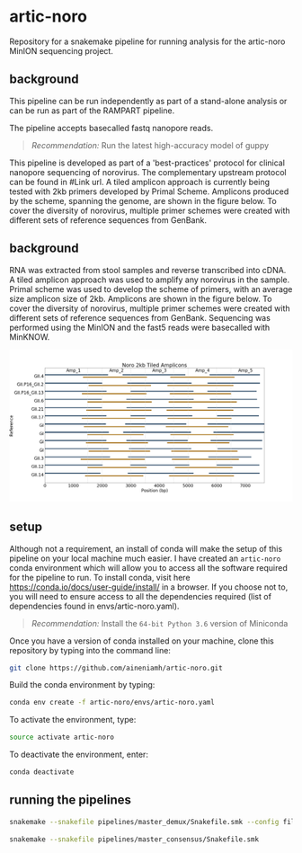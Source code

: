 # artic-noro

Repository for a snakemake pipeline for running analysis for the artic-noro MinION sequencing project.

## background

This pipeline can be run independently as part of a stand-alone analysis or can be run as part of the RAMPART pipeline. 

The pipeline accepts basecalled fastq nanopore reads.

> *Recommendation:* Run the latest high-accuracy model of guppy

This pipeline is developed as part of a 'best-practices' protocol for clinical nanopore sequencing of norovirus. The complementary upstream protocol can be found in #Link url. A tiled amplicon approach is currently being tested with 2kb primers developed by Primal Scheme. Amplicons produced by the scheme, spanning the genome, are shown in the figure below. To cover the diversity of norovirus, multiple primer schemes were created with different sets of reference sequences from GenBank. 

## background

RNA was extracted from stool samples and reverse transcribed into cDNA. A tiled amplicon approach was used to amplify any norovirus in the sample. Primal scheme was used to develop the scheme of primers, with an average size amplicon size of 2kb. Amplicons are shown in the figure below. To cover the diversity of norovirus, multiple primer schemes were created with different sets of reference sequences from GenBank. Sequencing was performed using the MinION and the fast5 reads were basecalled with MinKNOW. 

<img src="https://github.com/aineniamh/artic-noro/blob/master/primer-schemes/noro2kb/V2/noro2kb.amplicons.poster.png">


## setup

Although not a requirement, an install of conda will make the setup of this pipeline on your local machine much easier. I have created an ``artic-noro`` conda environment which will allow you to access all the software required for the pipeline to run. To install conda, visit here https://conda.io/docs/user-guide/install/ in a browser. If you choose not to, you will need to ensure access to all the dependencies required (list of dependencies found in envs/artic-noro.yaml).

> *Recommendation:* Install the `64-bit Python 3.6` version of Miniconda

Once you have a version of conda installed on your machine, clone this repository by typing into the command line:

```bash
git clone https://github.com/aineniamh/artic-noro.git
```

Build the conda environment by typing:

```bash
conda env create -f artic-noro/envs/artic-noro.yaml
```

To activate the environment, type:

```bash
source activate artic-noro
```

To deactivate the environment, enter:

```bash
conda deactivate
```
## running the pipelines

```bash
snakemake --snakefile pipelines/master_demux/Snakefile.smk --config file_stem=your_file_here
```

```bash
snakemake --snakefile pipelines/master_consensus/Snakefile.smk 
```

